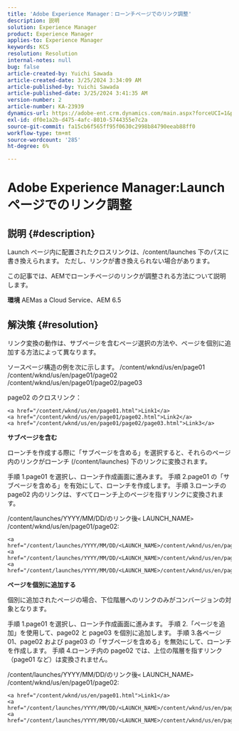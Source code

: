 ```yaml
---
title: 'Adobe Experience Manager：ローンチページでのリンク調整'
description: 説明
solution: Experience Manager
product: Experience Manager
applies-to: Experience Manager
keywords: KCS
resolution: Resolution
internal-notes: null
bug: false
article-created-by: Yuichi Sawada
article-created-date: 3/25/2024 3:34:09 AM
article-published-by: Yuichi Sawada
article-published-date: 3/25/2024 3:41:35 AM
version-number: 2
article-number: KA-23939
dynamics-url: https://adobe-ent.crm.dynamics.com/main.aspx?forceUCI=1&pagetype=entityrecord&etn=knowledgearticle&id=68840384-58ea-ee11-a204-6045bd006268
exl-id: df0e1a2b-d475-4afc-8010-5744355e7c2a
source-git-commit: fa15cb6f565ff95f0630c2998b84790eeab88ff0
workflow-type: tm+mt
source-wordcount: '285'
ht-degree: 6%

---
```


# Adobe Experience Manager:Launch ページでのリンク調整

## 説明 {#description}


Launch ページ内に配置されたクロスリンクは、/content/launches 下のパスに書き換えられます。 ただし、リンクが書き換えられない場合があります。

この記事では、AEMでローンチページのリンクが調整される方法について説明します。

<b>環境</b>
AEMas a Cloud Service、AEM 6.5


## 解決策 {#resolution}


リンク変換の動作は、サブページを含むページ選択の方法や、ページを個別に追加する方法によって異なります。

ソースページ構造の例を次に示します。 /content/wknd/us/en/page01 /content/wknd/us/en/page01/page02 /content/wknd/us/en/page01/page02/page03

page02 のクロスリンク：


```
<a href="/content/wknd/us/en/page01.html">Link1</a>
<a href="/content/wknd/us/en/page01/page02.html">Link2</a>
<a href="/content/wknd/us/en/page01/page02/page03.html">Link3</a>
```


<b>サブページを含む</b>

ローンチを作成する際に「サブページを含める」を選択すると、それらのページ内のリンクがローンチ (/content/launches) 下のリンクに変換されます。

手順 1.page01 を選択し、ローンチ作成画面に進みます。
手順 2.page01 の「サブページを含める」を有効にして、ローンチを作成します。
手順 3.ローンチの page02 内のリンクは、すべてローンチ上のページを指すリンクに変換されます。

/content/launches/YYYY/MM/DD/のリンク後`<` LAUNCH_NAME`>` /content/wknd/us/en/page01/page02:


```
<a href="/content/launches/YYYY/MM/DD/<LAUNCH_NAME>/content/wknd/us/en/page01.html">Link1</a>
<a href="/content/launches/YYYY/MM/DD/<LAUNCH_NAME>/content/wknd/us/en/page01/page02.html">Link2</a>
<a href="/content/launches/YYYY/MM/DD/<LAUNCH_NAME>/content/wknd/us/en/page01/page02/page03.html">Link3</a>
```


<b>ページを個別に追加する</b>

個別に追加されたページの場合、下位階層へのリンクのみがコンバージョンの対象となります。

手順 1.page01 を選択し、ローンチ作成画面に進みます。
手順 2.「ページを追加」を使用して、page02 と page03 を個別に追加します。
手順 3.各ページ 01、page02 および page03 の「サブページを含める」を無効にして、ローンチを作成します。
手順 4.ローンチ内の page02 では、上位の階層を指すリンク（page01 など）は変換されません。

/content/launches/YYYY/MM/DD/のリンク後`<` LAUNCH_NAME`>` /content/wknd/us/en/page01/page02:


```
<a href="/content/wknd/us/en/page01.html">Link1</a> 
<a href="/content/launches/YYYY/MM/DD/<LAUNCH_NAME>/content/wknd/us/en/page01/page02.html">Link2</a>
<a href="/content/launches/YYYY/MM/DD/<LAUNCH_NAME>/content/wknd/us/en/page01/page02/page03.html">Link3</a>
```

